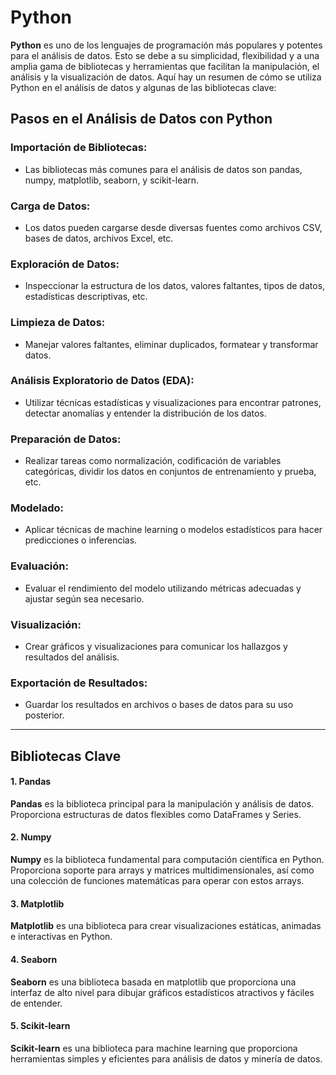 # Python

**Python** es uno de los lenguajes de programación más populares y potentes para el análisis de datos. Esto se debe a su simplicidad, flexibilidad y a una amplia gama de bibliotecas y herramientas que facilitan la manipulación, el análisis y la visualización de datos. Aquí hay un resumen de cómo se utiliza Python en el análisis de datos y algunas de las bibliotecas clave:

## Pasos en el Análisis de Datos con Python
### Importación de Bibliotecas:
* Las bibliotecas más comunes para el análisis de datos son pandas, numpy, matplotlib, seaborn, y scikit-learn.

### Carga de Datos:
* Los datos pueden cargarse desde diversas fuentes como archivos CSV, bases de datos, archivos Excel, etc.

### Exploración de Datos:
* Inspeccionar la estructura de los datos, valores faltantes, tipos de datos, estadísticas descriptivas, etc.

### Limpieza de Datos:
* Manejar valores faltantes, eliminar duplicados, formatear y transformar datos.

### Análisis Exploratorio de Datos (EDA):
* Utilizar técnicas estadísticas y visualizaciones para encontrar patrones, detectar anomalías y entender la distribución de los datos.

### Preparación de Datos:
* Realizar tareas como normalización, codificación de variables categóricas, dividir los datos en conjuntos de entrenamiento y prueba, etc.

### Modelado:
* Aplicar técnicas de machine learning o modelos estadísticos para hacer predicciones o inferencias.

### Evaluación:
* Evaluar el rendimiento del modelo utilizando métricas adecuadas y ajustar según sea necesario.

### Visualización:
* Crear gráficos y visualizaciones para comunicar los hallazgos y resultados del análisis.

### Exportación de Resultados:
* Guardar los resultados en archivos o bases de datos para su uso posterior.
----
## Bibliotecas Clave
#### 1. Pandas
**Pandas** es la biblioteca principal para la manipulación y análisis de datos. Proporciona estructuras de datos flexibles como DataFrames y Series.

#### 2. Numpy
**Numpy** es la biblioteca fundamental para computación científica en Python. Proporciona soporte para arrays y matrices multidimensionales, así como una colección de funciones matemáticas para operar con estos arrays.

#### 3. Matplotlib
**Matplotlib** es una biblioteca para crear visualizaciones estáticas, animadas e interactivas en Python.

#### 4. Seaborn
**Seaborn** es una biblioteca basada en matplotlib que proporciona una interfaz de alto nivel para dibujar gráficos estadísticos atractivos y fáciles de entender.

#### 5. Scikit-learn
**Scikit-learn** es una biblioteca para machine learning que proporciona herramientas simples y eficientes para análisis de datos y minería de datos.
